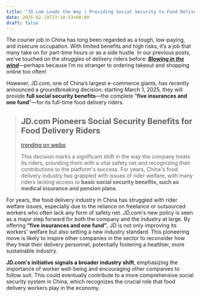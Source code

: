 ```yaml
---
title: "JD.com Leads the Way | Providing Social Security to Food Delivery Riders"
date: 2025-02-19T23:10:53+08:00
draft: false
---
```


The courier job in China has long been regarded as a tough, low-paying, and insecure occupation. With limited benefits and high risks, it’s a job that many take on for part-time hours or as a side hustle. In our previous posts, we've touched on the struggles of delivery riders before: ***[Blowing in the wind](/posts/blowing_in_the_wind/)***—perhaps because I’m no stranger to ordering takeout and shopping online too often!

However, JD.com, one of China’s largest e-commerce giants, has recently announced a groundbreaking decision: starting March 1, 2025, they will provide **full social security benefits**—the complete “**five insurances and one fund**”—for its full-time food delivery riders.

> ## JD.com Pioneers Social Security Benefits for Food Delivery Riders
>
> [trending on weibo](https://www.trendingonweibo.com/hotwords/jd-com-pioneers-social-security-benefits-food-delivery-riders)
>
> This decision marks a significant shift in the way the company treats its riders, providing them with a vital safety net and recognizing their contributions to the platform's success. For years, China's food delivery industry has grappled with issues of rider welfare, with many riders lacking access to **basic social security benefits, such as medical insurance and pension plans**.

For years, the food delivery industry in China has struggled with rider welfare issues, especially due to the reliance on freelance or outsourced workers who often lack any form of safety net. JD.com's new policy is seen as a major step forward for both the company and the industry at large. By offering **“five insurances and one fund”**, JD is not only improving its workers' welfare but also setting a new industry standard. This pioneering move is likely to inspire other companies in the sector to reconsider how they treat their delivery personnel, potentially fostering a healthier, more sustainable industry.

**JD.com's initiative signals a broader industry shift**, emphasizing the importance of worker well-being and encouraging other companies to follow suit. This could eventually contribute to a more comprehensive social security system in China, which recognizes the crucial role that food delivery workers play in the economy.
